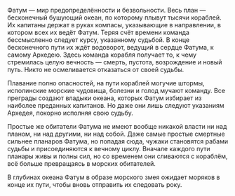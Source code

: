 Фатум — мир предопределённости и безвольности. Весь план — бесконечный бушующий океан, по которому плывут тысячи кораблей. Их капитаны держат в руках компасы, указывающие в направлении, в котором всех их ведёт Фатум. Теряя счёт времени команда бессмысленно следует курсу, указанному судьбой. В конце бесконечного пути их ждёт водоворот, ведущий в сердце Фатума, к самому Архедею. Здесь команда корабля получает то, к чему стремилась целую вечность — смерть, пустота, возрождение и новый путь. Никто не осмеливается отказаться от своей судьбы.
 
Плавание полно опасностей, на пути кораблей могучие штормы, исполинские морские чудовища, болезни и голод мучают команду. Все преграды создают владыки океана, которых Фатум избирает из наиболее преданных капитанов. Но даже они лишь следуют указаниям Архедея, покорно исполняя свою судьбу.
 
Простые же обитатели Фатума не имеют вообще никакой власти ни над планом, ни над другими, ни над собой. Даже самые простые смертные сильнее планаров Фатума, но попадая сюда, чужаки становятся рабами судьбы и присоединяются к вечному циклу. Вначале каждого пути планары живы и полны сил, но со временем они сливаются с кораблём, всё больше превращаясь в морских обитателей.
 
В глубинах океана Фатум в образе морского змея ожидает моряков в конце их пути, чтобы вновь отправить их следовать року.